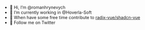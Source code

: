 - 👋 Hi, I’m @romanhrynevych
- 🌱 I’m currently working in @Hoverla-Soft
- 💚 When have some free time contribute to [radix-vue/shadcn-vue](https://github.com/radix-vue/shadcn-vue)
- 🙌 Follow me on Twitter 

